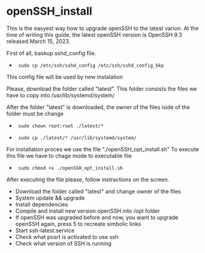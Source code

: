 # openSSH_install

This is the easyest way how to upgrade openSSH to the latest varion.
At the time of writing this guide, the latest openSSH version is OpenSSH 9.3 released March 15, 2023.

First of all, baskup sshd_config file.
+      sudo cp /etc/ssh/sshd_config /etc/ssh/sshd_config_bkp
This config file will be used by new instalation

Please, download the folder called "latest". 
This folder consists the files we have to copy into /usr/lib/systemd/system/

After the folder "latest" is downloaded, the owner of the files iside of the folder must be change
+      sudo chown root:root ./latest/*
+      sudo cp ./latest/* /usr/lib/systemd/system/

For installation proces we use the file "./openSSH_opt_install.sh"
To execute this file we have to chage mode to executable file
+      sudo chmod +x ./openSSH_opt_install.sh

After executing the file please, follow instractions on the screen.

 - Download the folder called "latest" and change owner of the files
 - System update && upgrade
 - Install dependencies
 - Compile and install new version openSSH into /opt folder
 - If openSSH was upgraded before and now, you want to upgrade openSSH
   again, press 5 to recreate simbolic links
 - Start ssh-latest.service
 - Check what posrt is activated to use ssh
 - Check what version of SSH is running
